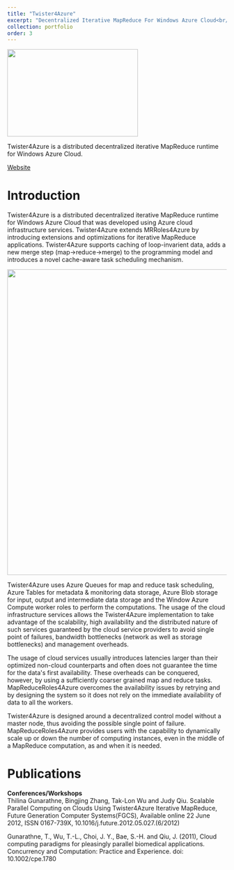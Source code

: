 ```yaml
---
title: "Twister4Azure"
excerpt: "Decentralized Iterative MapReduce For Windows Azure Cloud<br/><img src='/JudyFox/images/azureimage1.png' width='300' height='200'>"
collection: portfolio
order: 3
---
```

<img src='/JudyFox/images/azureimage1.png' width='300' height='200'>

Twister4Azure is a distributed decentralized iterative MapReduce runtime for Windows Azure Cloud.

[Website](http://salsahpc.indiana.edu/twister4azure/)

# Introduction

Twister4Azure is a distributed decentralized iterative MapReduce runtime for Windows Azure Cloud that was developed using Azure cloud infrastructure services. Twister4Azure extends MRRoles4Azure by introducing extensions and optimizations for iterative MapReduce applications. Twister4Azure supports caching of loop-invarient data, adds a new merge step (map->reduce->merge) to the programming model and introduces a novel cache-aware task scheduling mechanism.

<img src='/JudyFox/images/azuremodel.png' width='800' height='700'>

Twister4Azure uses Azure Queues for map and reduce task scheduling, Azure Tables for metadata & monitoring data storage, Azure Blob storage for input, output and intermediate data storage and the Window Azure Compute worker roles to perform the computations.  The usage of the cloud infrastructure services allows the Twister4Azure implementation to take advantage of the scalability, high availability and the distributed nature of such services guaranteed by the cloud service providers to avoid single point of failures, bandwidth bottlenecks (network as well as storage bottlenecks) and management overheads.

The usage of cloud services usually introduces latencies larger than their optimized non-cloud counterparts and often does not guarantee the time for the data's first availability. These overheads can be conquered, however, by using a sufficiently coarser grained map and reduce tasks. MapReduceRoles4Azure overcomes the availability issues by retrying and by designing the system so it does not rely on the immediate availability of data to all the workers.

Twister4Azure is designed around a decentralized control model without a master node, thus avoiding the possible single point of failure. MapReduceRoles4Azure provides users with the capability to dynamically scale up or down the number of computing instances, even in the middle of a MapReduce computation, as and when it is needed.

# Publications

**Conferences/Workshops**  
Thilina Gunarathne, Bingjing Zhang, Tak-Lon Wu and Judy Qiu. Scalable Parallel Computing on Clouds Using Twister4Azure Iterative MapReduce, Future Generation Computer Systems(FGCS), Available online 22 June 2012, ISSN 0167-739X, 10.1016/j.future.2012.05.027.(6/2012)

​Gunarathne, T., Wu, T.-L., Choi, J. Y., Bae, S.-H. and Qiu, J. (2011), Cloud computing paradigms for pleasingly parallel biomedical applications. Concurrency and Computation: Practice and Experience. doi: 10.1002/cpe.1780

